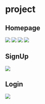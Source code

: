 # p r o j e c t 
## Homepage
<img src="https://github.com/LEO1234567890LEO/project/blob/main/Screenshot%202025-02-09%20153430.png">
<img src="https://raw.githubusercontent.com/LEO1234567890LEO/project/refs/heads/main/Screenshot%202025-02-13%20205143.png">
<img src="https://raw.githubusercontent.com/LEO1234567890LEO/project/refs/heads/main/Screenshot%202025-02-13%20205205.png">
<img src="https://raw.githubusercontent.com/LEO1234567890LEO/project/refs/heads/main/Screenshot%202025-02-13%20205218.png">


## SignUp


<img src="https://raw.githubusercontent.com/LEO1234567890LEO/project/refs/heads/main/Screenshot%202025-02-13%20202500.png">



## Login


<img src="https://raw.githubusercontent.com/LEO1234567890LEO/project/refs/heads/main/Screenshot%202025-02-13%20202606.png">
